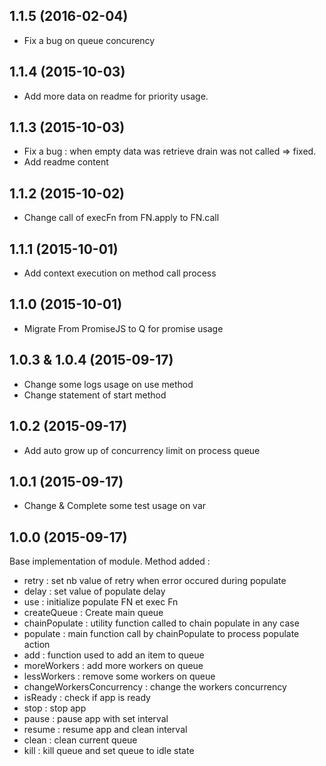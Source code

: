 ## 1.1.5 (2016-02-04) 

- Fix a bug on queue concurency

## 1.1.4 (2015-10-03) 

- Add more data on readme for priority usage.

## 1.1.3 (2015-10-03) 

- Fix a bug : when empty data was retrieve drain was not called => fixed.
- Add readme content

## 1.1.2 (2015-10-02) 

- Change call of execFn from FN.apply to FN.call

## 1.1.1  (2015-10-01)

- Add context execution on method call process

## 1.1.0 (2015-10-01)

- Migrate From PromiseJS to Q for promise usage

## 1.0.3 & 1.0.4 (2015-09-17)

- Change some logs usage on use method
- Change statement of start method 

## 1.0.2 (2015-09-17)

- Add auto grow up of concurrency limit on process queue

## 1.0.1 (2015-09-17)

- Change & Complete some test usage on var

## 1.0.0 (2015-09-17)

Base implementation of module.
Method added : 

 - retry : set nb value of retry when error occured during populate
 - delay : set value of populate delay
 - use  : initialize populate FN et exec Fn
 - createQueue : Create main queue
 - chainPopulate : utility function called to chain populate in any case 
 - populate : main function call by chainPopulate to process populate action
 - add : function used to add an item to queue
 - moreWorkers : add more workers on queue
 - lessWorkers : remove some workers on queue
 - changeWorkersConcurrency : change the workers concurrency
 - isReady : check if app is ready
 - stop : stop app
 - pause : pause app with set interval
 - resume : resume app and clean interval
 - clean : clean current queue
 - kill : kill queue and set queue to idle state
